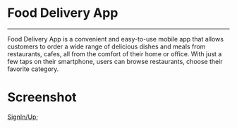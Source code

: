 # Food Delivery App
***
Food Delivery App is a convenient and easy-to-use mobile app that allows customers to order a wide range of delicious dishes and meals from restaurants, cafes, all from the comfort of their home or office. With just a few taps on their smartphone, users can browse restaurants, choose their favorite category.

# Screenshot

[SignIn/Up](/Users/lujain/Desktop/FlutterBootcam/week1/libraryproject/img/addbook.png);
